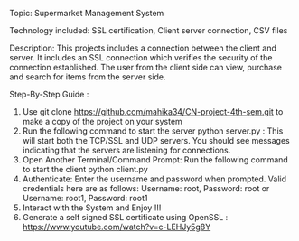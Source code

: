Topic: Supermarket Management System

Technology included: SSL certification, Client server connection, CSV files

Description:
  This projects includes a connection between the client and server. It includes an SSL connection which verifies the security     of the connection established. The user from the client side can view, purchase and search for items from the server side.


Step-By-Step Guide :
1. Use git clone https://github.com/mahika34/CN-project-4th-sem.git to make a copy of the project on your system
2. Run the following command to start the server
python server.py : This will start both the TCP/SSL and UDP servers. You should see messages indicating that the servers are listening for connections.
3. Open Another Terminal/Command Prompt: Run the following command to start the client python client.py
4. Authenticate: Enter the username and password when prompted. Valid credentials here are as follows:
Username: root, Password: root or Username: root1, Password: root1
5. Interact with the System and Enjoy !!!
6. Generate a self signed SSL certificate using OpenSSL : https://www.youtube.com/watch?v=c-LEHJy5g8Y

